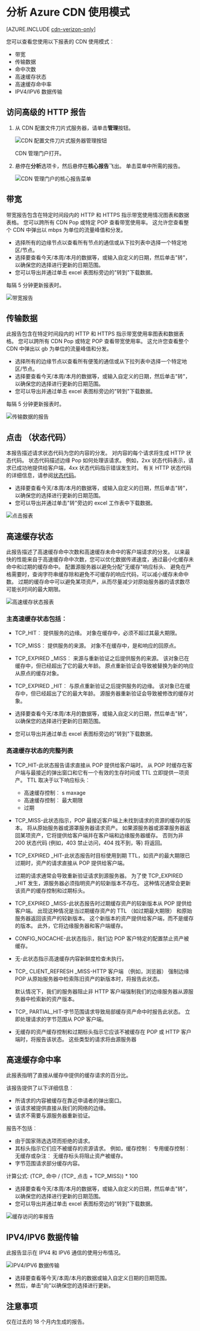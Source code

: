 <properties
    pageTitle="分析 Azure CDN 使用模式 |Microsoft Azure"
    description="您可以使用下列报告您 CDN 查看使用模式︰ 带宽、 数据传输、 点击量、 缓存状态、 缓存命中率、 IPV4/IPV6 数据传输。"
    services="cdn"
    documentationCenter=""
    authors="camsoper"
    manager="erikre"
    editor=""/>

<tags
    ms.service="cdn"
    ms.workload="tbd"
    ms.tgt_pltfrm="na"
    ms.devlang="na"
    ms.topic="article"
    ms.date="07/28/2016"
    ms.author="casoper"/>

# <a name="analyze-azure-cdn-usage-patterns"></a>分析 Azure CDN 使用模式

[AZURE.INCLUDE [cdn-verizon-only](../../includes/cdn-verizon-only.md)]

您可以查看您使用以下报表的 CDN 使用模式︰

- 带宽
- 传输数据
- 命中次数
- 高速缓存状态
- 高速缓存命中率
- IPV4/IPV6 数据传输

## <a name="accessing-advanced-http-reports"></a>访问高级的 HTTP 报告

1. 从 CDN 配置文件刀片式服务器，请单击**管理**按钮。

    ![CDN 配置文件刀片式服务器管理按钮](./media/cdn-reports/cdn-manage-btn.png)

    CDN 管理门户打开。

2. 悬停在**分析**选项卡，然后悬停在**核心报告**飞出。  单击菜单中所需的报告。

    ![CDN 管理门户的核心报告菜单](./media/cdn-reports/cdn-core-reports.png)


## <a name="bandwidth"></a>带宽

带宽报告包含在特定时间段内的 HTTP 和 HTTPS 指示带宽使用情况图表和数据表格。 您可以跨所有 CDN Pop 或特定 POP 查看带宽使用率。 这允许您查看整个 CDN 中弹出以 mbps 为单位的流量峰值和分发。

- 选择所有的边缘节点以查看所有节点的通信或从下拉列表中选择一个特定地区/节点。
- 选择要查看今天/本周/本月的数据等，或输入自定义的日期，然后单击"转"，以确保您的选择进行更新的日期范围。
- 您可以导出并通过单击 excel 表图标旁边的"转到"下载数据。

每隔 5 分钟更新报表时。

![带宽报告](./media/cdn-reports/cdn-bandwidth.png)

## <a name="data-transferred"></a>传输数据

此报告包含在特定时间段内的 HTTP 和 HTTPS 指示带宽使用率图表和数据表格。 您可以跨所有 CDN Pop 或特定 POP 查看带宽使用率。 这允许您查看整个 CDN 中弹出以 gb 为单位的流量峰值和分发。

- 选择所有的边缘节点以查看所有便笺的通信或从下拉列表中选择一个特定地区/节点。
- 选择要查看今天/本周/本月的数据等，或输入自定义的日期，然后单击"转"，以确保您的选择进行更新的日期范围。
- 您可以导出并通过单击 excel 表图标旁边的"转到"下载数据。

每隔 5 分钟更新报表时。

![传输数据的报告](./media/cdn-reports/cdn-data-transferred.png)

## <a name="hits-status-codes"></a>点击 （状态代码）

本报告描述请求状态代码为您的内容的分发。 对内容的每个请求将生成 HTTP 状态代码。 状态代码描述边缘 Pop 如何处理该请求。 例如，2xx 状态代码表示，请求已成功地提供给客户端，4xx 状态代码指示错误发生时。 有关 HTTP 状态代码的详细信息，请参阅[状态代码](https://en.wikipedia.org/wiki/List_of_HTTP_status_codes)。

- 选择要查看今天/本周/本月的数据等，或输入自定义的日期，然后单击"转"，以确保您的选择进行更新的日期范围。
- 您可以导出并通过单击"转"旁边的 excel 工作表中下载数据。

![点击报表](./media/cdn-reports/cdn-hits.png)

## <a name="cache-statuses"></a>高速缓存状态

此报告描述了高速缓存命中次数和高速缓存未命中的客户端请求的分发。 以来最快的性能来自于高速缓存命中次数，您可以优化数据传递速度，通过最小化缓存未命中和过期的缓存命中。 配置源服务器以避免分配"无缓存"响应标头、 避免在严格需要时，查询字符串缓存除和避免不可缓存的响应代码，可以减小缓存未命中数。 过期的缓存命中可以避免某项资产，从而尽量减少对原始服务器的请求数尽可能长时间的最大期限。

![高速缓存状态报表](./media/cdn-reports/cdn-cache-statuses.png)

### <a name="main-cache-statuses-include"></a>主高速缓存状态包括︰

- TCP_HIT︰ 提供服务的边缘。 对象在缓存中，必须不超过其最大期限。
- TCP_MISS︰ 提供服务的来源。 对象不在缓存中，是和响应的回原点。
- TCP_EXPIRED _MISS︰ 来源与重新验证之后提供服务的来源。 该对象已在缓存中，但已经超出了它的最大年龄。 原点重新验证会导致被替换为新的响应从原点的缓存对象。
- TCP_EXPIRED _HIT︰ 与原点重新验证之后提供服务的边缘。 该对象已在缓存中，但已经超出了它的最大年龄。 源服务器重新验证会导致被修改的缓存对象。

- 选择要查看今天/本周/本月的数据等，或输入自定义的日期，然后单击"转"，以确保您的选择进行更新的日期范围。
- 您可以导出并通过单击 excel 表图标旁边的"转到"下载数据。

### <a name="full-list-of-cache-statuses"></a>高速缓存状态的完整列表

- TCP_HIT-此状态报告请求直接从 POP 提供给客户端时。 从 POP 时缓存在客户端与最接近的弹出窗口和它有一个有效的生存时间或 TTL 立即提供一项资产。 TTL 取决于以下响应标头︰

    - 高速缓存控制︰ s maxage
    - 高速缓存控制︰ 最大期限
    - 过期

- TCP_MISS-此状态指示，POP 最接近客户端上未找到请求的资源的缓存的版本。 将从原始服务器或源罩服务器请求资产。 如果源服务器或源罩服务器返回某项资产，它将提供给客户端并在客户端和边缘服务器缓存。 否则为非 200 状态代码 (例如，403 禁止访问，404 找不到，等) 将返回。

- TCP_EXPIRED _HIT-此状态报告时目标使用到期 TTL，如资产的最大期限已过期时，资产的请求直接从 POP 提供给客户端。

    过期的请求通常会导致重新验证请求到源服务器。 为了使 TCP_EXPIRED _HIT 发生，源服务器必须指明资产的较新版本不存在。 这种情况通常会更新该资产的缓存控制和过期标头。

- TCP_EXPIRED _MISS-此状态报告时过期缓存资产的较新版本从 POP 提供给客户端。 出现这种情况是当过期缓存资产的 TTL （如过期最大期限） 和原始服务器返回该资产的较新版本。 这个新版本的资产提供给客户端，而不是缓存的版本。 此外，它将边缘服务器和客户端缓存。

- CONFIG_NOCACHE-此状态指示，我们边 POP 客户特定的配置禁止资产被缓存。

- 无-此状态指示高速缓存内容新鲜度检查未执行。

- TCP_ CLIENT_REFRESH _MISS-HTTP 客户端 （例如，浏览器） 强制边缘 POP 从原始服务器中检索陈旧资产的新版本时，将报告此状态。

    默认情况下，我们的服务器阻止非 HTTP 客户端强制我们的边缘服务器从源服务器中检索新的资产版本。

- TCP_ PARTIAL_HIT-字节范围请求导致局部缓存资产命中时报告此状态。 立即处理请求的字节范围从 POP 客户端。

- 无缓存的资产缓存控制和过期标头指示它应该不被缓存在 POP 或 HTTP 客户端时，将报告该状态。 这些类型的请求将由源服务器

## <a name="cache-hit-ratio"></a>高速缓存命中率

此报表指明了直接从缓存中提供的缓存请求的百分比。

该报告提供了以下详细信息︰

- 所请求的内容被缓存在靠近申请者的弹出窗口。
- 该请求被提供直接从我们的网络的边缘。
- 请求不需要与源服务器重新验证。

报告不包括︰

- 由于国家筛选选项而拒绝的请求。
- 其标头指示它们应不被缓存的资源请求。 例如，缓存控制︰ 专用缓存控制︰ 无缓存或杂注︰ 无缓存标头将阻止资产被缓存。
- 字节范围请求部分缓存内容。

计算公式: (TCP_ 命中 / (TCP_ 点击 + TCP_MISS)) * 100

- 选择要查看今天/本周/本月的数据等，或输入自定义的日期，然后单击"转"，以确保您的选择进行更新的日期范围。
- 您可以导出并通过单击 excel 表图标旁边的"转到"下载数据。


![缓存访问的率报告](./media/cdn-reports/cdn-cache-hit-ratio.png)

## <a name="ipv4ipv6-data-transferred"></a>IPV4/IPV6 数据传输

此报告显示在 IPV4 和 IPV6 通信的使用分布情况。

![IPV4/IPV6 数据传输](./media/cdn-reports/cdn-ipv4-ipv6.png)

- 选择要查看等今天/本周/本月的数据或输入自定义日期的日期范围。
- 然后，单击"向"以确保您的选择进行更新。


## <a name="considerations"></a>注意事项

仅在过去的 18 个月内生成的报告。
